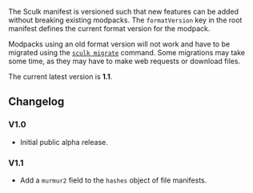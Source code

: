 The Sculk manifest is versioned such that new features can be added without
breaking existing modpacks. The `formatVersion` key in the root manifest defines
the current format version for the modpack.

Modpacks using an old format version will not work and have to be migrated using
the [`sculk migrate`](../commands/migrate.md) command. Some migrations may take
some time, as they may have to make web requests or download files.

The current latest version is **1.1**.

## Changelog

### V1.0

- Initial public alpha release.

### V1.1

- Add a `murmur2` field to the `hashes` object of file manifests.

